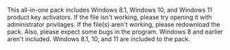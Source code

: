 This all-in-one pack includes Windows 8.1, Windows 10, and Windows 11 product key activators. If the file isn't working, please try opening it with administrator privilages. If the file(s) aren't working, please redownload the pack. Also, please expect some bugs in the program. Windows 8 and earlier aren't included. Windows 8.1, 10, and 11 are included to the pack.
